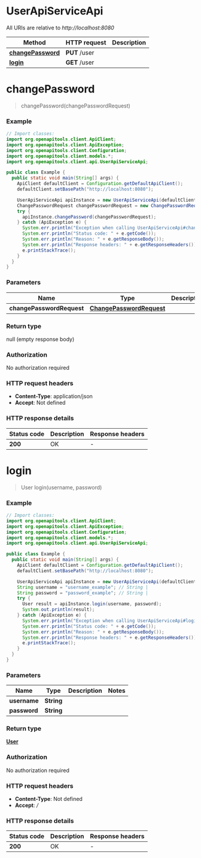 # UserApiServiceApi

All URIs are relative to *http://localhost:8080*

| Method | HTTP request | Description |
|------------- | ------------- | -------------|
| [**changePassword**](UserApiServiceApi.md#changePassword) | **PUT** /user |  |
| [**login**](UserApiServiceApi.md#login) | **GET** /user |  |


<a id="changePassword"></a>
# **changePassword**
> changePassword(changePasswordRequest)



### Example
```java
// Import classes:
import org.openapitools.client.ApiClient;
import org.openapitools.client.ApiException;
import org.openapitools.client.Configuration;
import org.openapitools.client.models.*;
import org.openapitools.client.api.UserApiServiceApi;

public class Example {
  public static void main(String[] args) {
    ApiClient defaultClient = Configuration.getDefaultApiClient();
    defaultClient.setBasePath("http://localhost:8080");

    UserApiServiceApi apiInstance = new UserApiServiceApi(defaultClient);
    ChangePasswordRequest changePasswordRequest = new ChangePasswordRequest(); // ChangePasswordRequest | 
    try {
      apiInstance.changePassword(changePasswordRequest);
    } catch (ApiException e) {
      System.err.println("Exception when calling UserApiServiceApi#changePassword");
      System.err.println("Status code: " + e.getCode());
      System.err.println("Reason: " + e.getResponseBody());
      System.err.println("Response headers: " + e.getResponseHeaders());
      e.printStackTrace();
    }
  }
}
```

### Parameters

| Name | Type | Description  | Notes |
|------------- | ------------- | ------------- | -------------|
| **changePasswordRequest** | [**ChangePasswordRequest**](ChangePasswordRequest.md)|  | |

### Return type

null (empty response body)

### Authorization

No authorization required

### HTTP request headers

 - **Content-Type**: application/json
 - **Accept**: Not defined

### HTTP response details
| Status code | Description | Response headers |
|-------------|-------------|------------------|
| **200** | OK |  -  |

<a id="login"></a>
# **login**
> User login(username, password)



### Example
```java
// Import classes:
import org.openapitools.client.ApiClient;
import org.openapitools.client.ApiException;
import org.openapitools.client.Configuration;
import org.openapitools.client.models.*;
import org.openapitools.client.api.UserApiServiceApi;

public class Example {
  public static void main(String[] args) {
    ApiClient defaultClient = Configuration.getDefaultApiClient();
    defaultClient.setBasePath("http://localhost:8080");

    UserApiServiceApi apiInstance = new UserApiServiceApi(defaultClient);
    String username = "username_example"; // String | 
    String password = "password_example"; // String | 
    try {
      User result = apiInstance.login(username, password);
      System.out.println(result);
    } catch (ApiException e) {
      System.err.println("Exception when calling UserApiServiceApi#login");
      System.err.println("Status code: " + e.getCode());
      System.err.println("Reason: " + e.getResponseBody());
      System.err.println("Response headers: " + e.getResponseHeaders());
      e.printStackTrace();
    }
  }
}
```

### Parameters

| Name | Type | Description  | Notes |
|------------- | ------------- | ------------- | -------------|
| **username** | **String**|  | |
| **password** | **String**|  | |

### Return type

[**User**](User.md)

### Authorization

No authorization required

### HTTP request headers

 - **Content-Type**: Not defined
 - **Accept**: */*

### HTTP response details
| Status code | Description | Response headers |
|-------------|-------------|------------------|
| **200** | OK |  -  |

